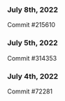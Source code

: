 ### July 8th, 2022

Commit #215610

### July 5th, 2022

Commit #314353


### July 4th, 2022

Commit #72281
